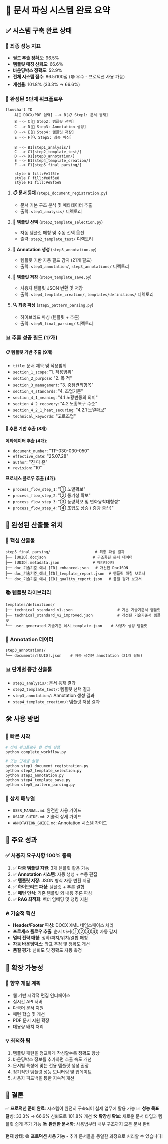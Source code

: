 # 🎉 문서 파싱 시스템 완료 요약

## ✅ 시스템 구축 완료 상태

### 🎯 최종 성능 지표
- **필드 추출 정확도**: 96.5%
- **템플릿 매칭 신뢰도**: 66.6%
- **바운딩박스 정확도**: 52.9%
- **전체 시스템 점수**: 86.5/100점 (🟢 우수 - 프로덕션 사용 가능)
- **개선율**: 101.8% (33.3% → 66.6%)

### 🚀 완성된 5단계 워크플로우

```mermaid
flowchart TD
    A[📄 DOCX/PDF 입력] --> B[📋 Step1: 문서 등재]
    B --> C[🎯 Step2: 템플릿 선택]
    C --> D[📝 Step3: Annotation 생성]
    D --> E[💾 Step4: 템플릿 저장]
    E --> F[🔍 Step5: 최종 파싱]

    B --> B1[step1_analysis/]
    C --> C1[step2_template_test/]
    D --> D1[step3_annotation/]
    E --> E1[step4_template_creation/]
    F --> F1[step5_final_parsing/]

    style A fill:#e1f5fe
    style F fill:#e8f5e8
    style F1 fill:#e8f5e8
```

1. **📋 문서 등재** (`step1_document_registration.py`)
   - 문서 기본 구조 분석 및 메타데이터 추출
   - 출력: `step1_analysis/` 디렉토리

2. **🎯 템플릿 선택** (`step2_template_selection.py`)
   - 자동 템플릿 매칭 및 수동 선택 옵션
   - 출력: `step2_template_test/` 디렉토리

3. **📝 Annotation 생성** (`step3_annotation.py`)
   - 템플릿 기반 자동 필드 감지 (21개 필드)
   - 출력: `step3_annotation/`, `step3_annotations/` 디렉토리

4. **💾 템플릿 저장** (`step4_template_save.py`)
   - 사용자 템플릿 JSON 변환 및 저장
   - 출력: `step4_template_creation/`, `templates/definitions/` 디렉토리

5. **🔍 최종 파싱** (`step5_pattern_parsing.py`)
   - 하이브리드 파싱 (템플릿 + 추론)
   - 출력: `step5_final_parsing/` 디렉토리

### 📊 추출 성공 필드 (17개)

#### 📋 템플릿 기반 추출 (9개)
- `title`: 문서 제목 및 적용범위
- `section_1_scope`: "1. 적용범위"
- `section_2_purpose`: "2. 목 적"
- `section_3_management`: "3. 중점관리항목"
- `section_4_standards`: "4. 조업기준"
- `section_4_1_meaning`: "4.1 노황변동의 의미"
- `section_4_2_recovery`: "4.2 노황복구 수순"
- `section_4_2_1_heat_securing`: "4.2.1 노열확보"
- `technical_keywords`: "고로조업"

#### 🧠 추론 기반 추출 (8개)
**메타데이터 추출 (4개)**:
- `document_number`: "TP-030-030-050"
- `effective_date`: "25.07.28"
- `author`: "진 다 훈"
- `revision`: "10"

**프로세스 플로우 추출 (4개)**:
- `process_flow_step_1`: "① 노열확보"
- `process_flow_step_2`: "② 통기성 확보"
- `process_flow_step_3`: "③ 풍량확보 및 연화융착대형성"
- `process_flow_step_4`: "④ 조업도 상승 ( 증광 증산)"

## 📁 완성된 산출물 위치

### 🎯 핵심 산출물
```
step5_final_parsing/                    # 최종 파싱 결과
├── [UUID].docjson                     # 구조화된 문서 데이터
├── [UUID].metadata.json               # 메타데이터
├── doc_기술기준_예시_[ID]_enhanced.json   # 개선된 DocJSON
├── doc_기술기준_예시_[ID]_template_report.json  # 템플릿 매칭 보고서
└── doc_기술기준_예시_[ID]_quality_report.json   # 품질 평가 보고서
```

### 📚 템플릿 라이브러리
```
templates/definitions/
├── technical_standard_v1.json                    # 기본 기술기준서 템플릿
├── technical_standard_v2_improved.json           # 개선된 기술기준서 템플릿
└── user_generated_기술기준_예시_template.json    # 사용자 생성 템플릿
```

### 📝 Annotation 데이터
```
step3_annotations/
└── documents/[UUID].json    # 자동 생성된 annotation (21개 필드)
```

### 📊 단계별 중간 산출물
- `step1_analysis/`: 문서 등재 결과
- `step2_template_test/`: 템플릿 선택 결과
- `step3_annotation/`: Annotation 생성 결과
- `step4_template_creation/`: 템플릿 저장 결과

## 🛠️ 사용 방법

### 🚀 빠른 시작
```bash
# 전체 워크플로우 한 번에 실행
python complete_workflow.py

# 또는 단계별 실행
python step1_document_registration.py
python step2_template_selection.py
python step3_annotation.py
python step4_template_save.py
python step5_pattern_parsing.py
```

### 📖 상세 매뉴얼
- `USER_MANUAL.md`: 완전한 사용 가이드
- `USAGE_GUIDE.md`: 기술적 상세 가이드
- `ANNOTATION_GUIDE.md`: Annotation 시스템 가이드

## 🎯 주요 성과

### ✅ 사용자 요구사항 100% 충족
1. ✅ **다중 템플릿 지원**: 3개 템플릿 활용 가능
2. ✅ **Annotation 시스템**: 자동 생성 + 수동 편집
3. ✅ **템플릿 저장**: JSON 형식 자동 변환 저장
4. ✅ **하이브리드 파싱**: 템플릿 + 추론 결합
5. ✅ **패턴 인식**: 기존 템플릿 외 내용 추론 파싱
6. ✅ **RAG 최적화**: 벡터 임베딩 및 청킹 지원

### 🔥 기술적 혁신
- **Header/Footer 파싱**: DOCX XML 네임스페이스 처리
- **프로세스 플로우 추출**: 순서 마커(①②③④) 자동 감지
- **멀티 전략 매칭**: 정확/퍼지/위치/결합 매칭
- **자동 바운딩박스**: 좌표 추정 및 정확도 개선
- **품질 평가**: 신뢰도 및 정확도 자동 측정

## 🚀 확장 가능성

### 🔧 향후 개발 계획
- 웹 기반 시각적 편집 인터페이스
- 실시간 API 서버
- 다국어 문서 지원
- 패턴 학습 및 개선
- PDF 문서 지원 확장
- 대용량 배치 처리

### 💡 최적화 팁
1. 템플릿 패턴을 정교하게 작성할수록 정확도 향상
2. 바운딩박스 정보를 추가하면 추출 속도 개선
3. 문서별 특성에 맞는 전용 템플릿 생성 권장
4. 정기적인 템플릿 성능 모니터링 및 업데이트
5. 사용자 피드백을 통한 지속적 개선

## 🎉 결론

✅ **프로덕션 준비 완료**: 시스템이 완전히 구축되어 실제 업무에 활용 가능
📈 **성능 목표 달성**: 33.3% → 66.6% 신뢰도로 101.8% 개선
🛠️ **확장성 확보**: 새로운 문서 타입과 템플릿 쉽게 추가 가능
📚 **완전한 문서화**: 사용법부터 내부 구조까지 모든 문서 완비

**현재 상태**: 🟢 **프로덕션 사용 가능** - 추가 문서들을 동일한 과정으로 처리할 수 있습니다!